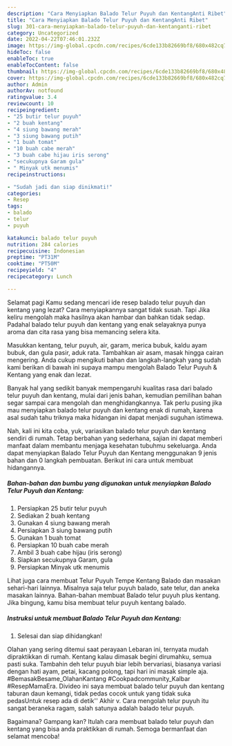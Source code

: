 ```yaml
---
description: "Cara Menyiapkan Balado Telur Puyuh dan KentangAnti Ribet"
title: "Cara Menyiapkan Balado Telur Puyuh dan KentangAnti Ribet"
slug: 301-cara-menyiapkan-balado-telur-puyuh-dan-kentanganti-ribet
category: Uncategorized
date: 2022-04-22T07:46:01.232Z
image: https://img-global.cpcdn.com/recipes/6cde133b82669bf8/680x482cq70/balado-telur-puyuh-dan-kentang-foto-resep-utama.jpg
hideToc: false
enableToc: true
enableTocContent: false
thumbnail: https://img-global.cpcdn.com/recipes/6cde133b82669bf8/680x482cq70/balado-telur-puyuh-dan-kentang-foto-resep-utama.jpg
cover: https://img-global.cpcdn.com/recipes/6cde133b82669bf8/680x482cq70/balado-telur-puyuh-dan-kentang-foto-resep-utama.jpg
author: Admin
authorAv: notfound
ratingvalue: 3.4
reviewcount: 10
recipeingredient:
- "25 butir telur puyuh"
- "2 buah kentang"
- "4 siung bawang merah"
- "3 siung bawang putih"
- "1 buah tomat"
- "10 buah cabe merah"
- "3 buah cabe hijau iris serong"
- "secukupnya Garam gula"
- " Minyak utk menumis"
recipeinstructions:

- "Sudah jadi dan siap dinikmati!"
categories:
- Resep
tags:
- balado
- telur
- puyuh

katakunci: balado telur puyuh 
nutrition: 284 calories
recipecuisine: Indonesian
preptime: "PT31M"
cooktime: "PT50M"
recipeyield: "4"
recipecategory: Lunch

---
```



Selamat pagi Kamu sedang mencari ide resep balado telur puyuh dan kentang yang lezat? Cara menyiapkannya sangat tidak susah. Tapi Jika keliru mengolah maka hasilnya akan hambar dan bahkan tidak sedap. Padahal balado telur puyuh dan kentang yang enak selayaknya punya aroma dan cita rasa yang bisa memancing selera kita.


Masukkan kentang, telur puyuh, air, garam, merica bubuk, kaldu ayam bubuk, dan gula pasir, aduk rata. Tambahkan air asam, masak hingga cairan mengering. Anda cukup mengikuti bahan dan langkah-langkah yang sudah kami berikan di bawah ini supaya mampu mengolah Balado Telur Puyuh &amp; Kentang yang enak dan lezat.

Banyak hal yang sedikit banyak mempengaruhi kualitas rasa dari balado telur puyuh dan kentang, mulai dari jenis bahan, kemudian pemilihan bahan segar sampai cara mengolah dan menghidangkannya. Tak perlu pusing jika mau menyiapkan balado telur puyuh dan kentang enak di rumah, karena asal sudah tahu triknya maka hidangan ini dapat menjadi suguhan istimewa.


Nah, kali ini kita coba, yuk, variasikan balado telur puyuh dan kentang sendiri di rumah. Tetap berbahan yang sederhana, sajian ini dapat memberi manfaat dalam membantu menjaga kesehatan tubuhmu sekeluarga. Anda dapat menyiapkan Balado Telur Puyuh dan Kentang menggunakan 9 jenis bahan dan 0 langkah pembuatan. Berikut ini cara untuk membuat hidangannya.

<!--inarticleads1-->

##### Bahan-bahan dan bumbu yang digunakan untuk menyiapkan Balado Telur Puyuh dan Kentang:

1. Persiapkan 25 butir telur puyuh
1. Sediakan 2 buah kentang
1. Gunakan 4 siung bawang merah
1. Persiapkan 3 siung bawang putih
1. Gunakan 1 buah tomat
1. Persiapkan 10 buah cabe merah
1. Ambil 3 buah cabe hijau (iris serong)
1. Siapkan secukupnya Garam, gula
1. Persiapkan  Minyak utk menumis


Lihat juga cara membuat Telur Puyuh Tempe Kentang Balado dan masakan sehari-hari lainnya. Misalnya saja telur puyuh balado, sate telur, dan aneka masakan lainnya. Bahan-bahan membuat Balado telur puyuh plus kentang. Jika bingung, kamu bisa membuat telur puyuh kentang balado. 

<!--inarticleads2-->

##### Instruksi untuk membuat Balado Telur Puyuh dan Kentang:


1. Selesai dan siap dihidangkan!

Olahan yang sering ditemui saat perayaan Lebaran ini, ternyata mudah dipraktikkan di rumah. Kentang kalau dimasak begini dirumahku, semua pasti suka. Tambahin deh telur puyuh biar lebih bervariasi, biasanya variasi dengan hati ayam, petai, kacang polong, tapi hari ini masak simple aja. #BemasakBesame_OlahanKantang #Cookpadcommunity_Kalbar #ResepMamaEra. Divideo ini saya membuat balado telur puyuh dan kentang taburan daun kemangi, tidak pedas cocok untuk yang tidak suka pedasUntuk resep ada di detik&#39;&#39; Akhir v. Cara mengolah telur puyuh itu sangat beraneka ragam, salah satunya adalah balado telur puyuh. 

Bagaimana? Gampang kan? Itulah cara membuat balado telur puyuh dan kentang yang bisa anda praktikkan di rumah. Semoga bermanfaat dan selamat mencoba!
